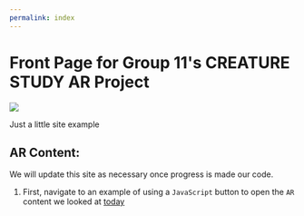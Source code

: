 ```yaml
---
permalink: index
---
```


# Front Page for Group 11's CREATURE STUDY AR Project

<img src="carboniferous_animals_possibilities.jpg"/>

Just a little site example

## AR Content:

We will update this site as necessary once progress is made our code.

1. First, navigate to an example of using a `JavaScript` button to open the `AR` content we looked at [today](website/pages/index-1.html)

